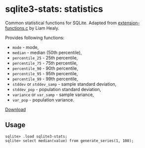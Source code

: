 # sqlite3-stats: statistics

Common statistical functions for SQLite.
Adapted from [extension-functions.c](https://sqlite.org/contrib/) by Liam Healy.

Provides following functions:

-   `mode` - mode,
-   `median` - median (50th percentile),
-   `percentile_25` - 25th percentile,
-   `percentile_75` - 75th percentile,
-   `percentile_90` - 90th percentile,
-   `percentile_95` - 95th percentile,
-   `percentile_99` - 99th percentile,
-   `stddev` or `stddev_samp` - sample standard deviation,
-   `stddev_pop` - population standard deviation,
-   `variance` or `var_samp` - sample variance,
-   `var_pop` - population variance.

[Download](https://github.com/nalgeon/sqlean/releases/latest)

## Usage

```
sqlite> .load sqlite3-stats;
sqlite> select median(value) from generate_series(1, 100);
```
